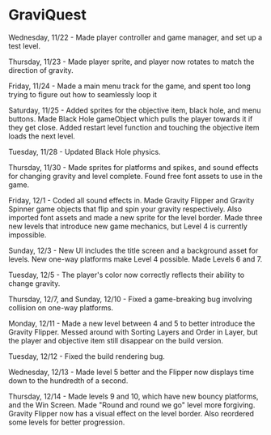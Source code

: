 # GraviQuest

Wednesday, 11/22 - Made player controller and game manager, and set up a test level.

Thursday, 11/23 - Made player sprite, and player now rotates to match the direction of gravity.

Friday, 11/24 - Made a main menu track for the game, and spent too long trying to figure out how to seamlessly loop it

Saturday, 11/25 - Added sprites for the objective item, black hole, and menu buttons.
	Made Black Hole gameObject which pulls the player towards it if they get close.
	Added restart level function and touching the objective item loads the next level.

Tuesday, 11/28 - Updated Black Hole physics.

Thursday, 11/30 - Made sprites for platforms and spikes, and sound effects for changing gravity and level complete.
	Found free font assets to use in the game.

 Friday, 12/1 - Coded all sound effects in.
	Made Gravity Flipper and Gravity Spinner game objects that flip and spin your gravity respectively.
	Also imported font assets and made a new sprite for the level border.
	Made three new levels that introduce new game mechanics, but Level 4 is currently impossible.

 Sunday, 12/3 - New UI includes the title screen and a background asset for levels.
 	New one-way platforms make Level 4 possible.
  	Made Levels 6 and 7.

Tuesday, 12/5 - The player's color now correctly reflects their ability to change gravity.

Thursday, 12/7, and Sunday, 12/10 - Fixed a game-breaking bug involving collision on one-way platforms.

Monday, 12/11 - Made a new level between 4 and 5 to better introduce the Gravity Flipper. Messed around with Sorting Layers and Order in Layer, but the player and objective item still disappear on the build version.

Tuesday, 12/12 - Fixed the build rendering bug.

Wednesday, 12/13 - Made level 5 better and the Flipper now displays time down to the hundredth of a second.

Thursday, 12/14 - Made levels 9 and 10, which have new bouncy platforms, and the Win Screen. Made "Round and round we go" level more forgiving. Gravity Flipper now has a visual effect on the level border. Also reordered some levels for better progression.
